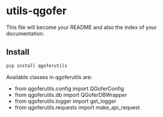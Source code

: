 # utils-qgofer


<!-- WARNING: THIS FILE WAS AUTOGENERATED! DO NOT EDIT! -->

This file will become your README and also the index of your
documentation.

## Install

``` sh
pip install qgoferutils
```

Available classes in qgoferutils are:

- from qgoferutils.config import QGoferConfig
- from qgoferutils.db import QGoferDBWrapper
- from qgoferutils.logger import get_logger
- from qgoferutils.requests import make_api_request
